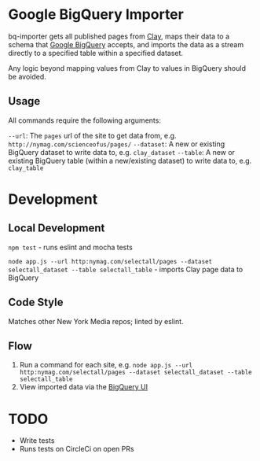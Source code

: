 Google BigQuery Importer
========

bq-importer gets all published pages from <a href="https://github.com/nymag/sites">Clay</a>, maps their data to a schema that <a href="https://cloud.google.com/bigquery/">Google BigQuery</a> accepts, and imports the data as a stream directly to a specified table within a specified dataset.

Any logic beyond mapping values from Clay to values in BigQuery should be avoided.

## Usage
All commands require the following arguments:

`--url`: The `pages` url of the site to get data from, e.g. `http://nymag.com/scienceofus/pages/`
`--dataset`: A new or existing BigQuery dataset to write data to, e.g. `clay_dataset`
`--table`: A new or existing BigQuery table (within a new/existing dataset) to write data to, e.g. `clay_table`

Development
===========

## Local Development
`npm test` - runs eslint and mocha tests

`node app.js --url http:nymag.com/selectall/pages --dataset selectall_dataset --table selectall_table` - imports Clay page data to BigQuery

## Code Style

Matches other New York Media repos; linted by eslint.

## Flow

1. Run a command for each site, e.g. `node app.js --url http:nymag.com/selectall/pages --dataset selectall_dataset --table selectall_table`
2. View imported data via the <a href="https://bigquery.cloud.google.com">BigQuery UI</a>

# TODO

* Write tests
* Runs tests on CircleCi on open PRs
